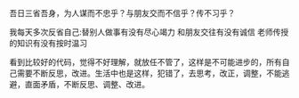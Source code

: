 吾日三省吾身，为人谋而不忠乎？与朋友交而不信乎？传不习乎？

我每天多次反省自己:替别人做事有没有尽心竭力 和朋友交往有没有诚信 老师传授的知识有没有按时温习

看到比较好的代码，觉得不好理解，就放任不管了，这样是不可能进步的，所有自己需要不断反思，改进。生活中也是这样，犯错了，去思考，改正，调整，不能逃避，直面矛盾，不断反思、调整、改进。
